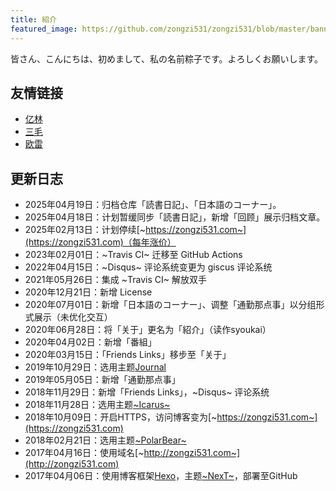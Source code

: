 ```yaml
---
title: 紹介
featured_image: https://github.com/zongzi531/zongzi531/blob/master/banner.png?raw=true
---
```


皆さん、こんにちは、初めまして、私の名前粽子です。よろしくお願いします。

## 友情链接

- [亿林](https://minemine.cc)
- [三毛](https://jkchao.cn)
- [欧雷](https://ourai.ws)

## 更新日志

- 2025年04月19日：归档仓库「読書日記」、「日本語のコーナー」。
- 2025年04月18日：计划暂缓同步「読書日記」，新增「回顾」展示归档文章。
- 2025年02月13日：计划停续[~https://zongzi531.com~](https://zongzi531.com)（每年涨价）
- 2023年02月01日：~Travis CI~ 迁移至 GitHub Actions
- 2022年04月15日：~Disqus~ 评论系统变更为 giscus 评论系统
- 2021年05月26日：集成 ~Travis CI~ 解放双手
- 2020年12月21日：新增 License
- 2020年07月01日：新增「日本語のコーナー」、调整「通勤那点事」以分组形式展示（未优化交互）
- 2020年06月28日：将「关于」更名为「紹介」（读作syoukai）
- 2020年04月02日：新增「番組」
- 2020年03月15日：「Friends Links」移步至「关于」
- 2019年10月29日：选用主题[Journal](https://github.com/SumiMakito/hexo-theme-Journal)
- 2019年05月05日：新增「通勤那点事」
- 2018年11月29日：新增「Friends Links」，~Disqus~ 评论系统
- 2018年11月28日：选用主题[~Icarus~](https://github.com/ppoffice/hexo-theme-icarus)
- 2018年10月09日：开启HTTPS，访问博客变为[~https://zongzi531.com~](https://zongzi531.com)
- 2018年02月21日：选用主题[~PolarBear~](https://github.com/frostfan/hexo-theme-polarbear)
- 2017年04月16日：使用域名[~http://zongzi531.com~](http://zongzi531.com)
- 2017年04月06日：使用博客框架[Hexo](https://github.com/hexojs/hexo)，主题[~NexT~](https://github.com/iissnan/hexo-theme-next)，部署至GitHub
